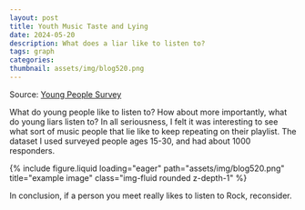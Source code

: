 ```yaml
---
layout: post
title: Youth Music Taste and Lying
date: 2024-05-20
description: What does a liar like to listen to?
tags: graph
categories:
thumbnail: assets/img/blog520.png
---
```


Source: [Young People Survey](https://www.kaggle.com/datasets/miroslavsabo/young-people-survey/data)

What do young people like to listen to? How about more importantly, what do young liars listen to? In all seriousness, I felt it was interesting to see what sort of music people that lie like to keep repeating on their playlist. The dataset I used surveyed people ages 15-30, and had about 1000 responders.

<div class="row">
    <div class="col-sm mt-3 mt-md-0">
        {% include figure.liquid loading="eager" path="assets/img/blog520.png" title="example image" class="img-fluid rounded z-depth-1" %}
    </div>
</div>

In conclusion, if a person you meet really likes to listen to Rock, reconsider.